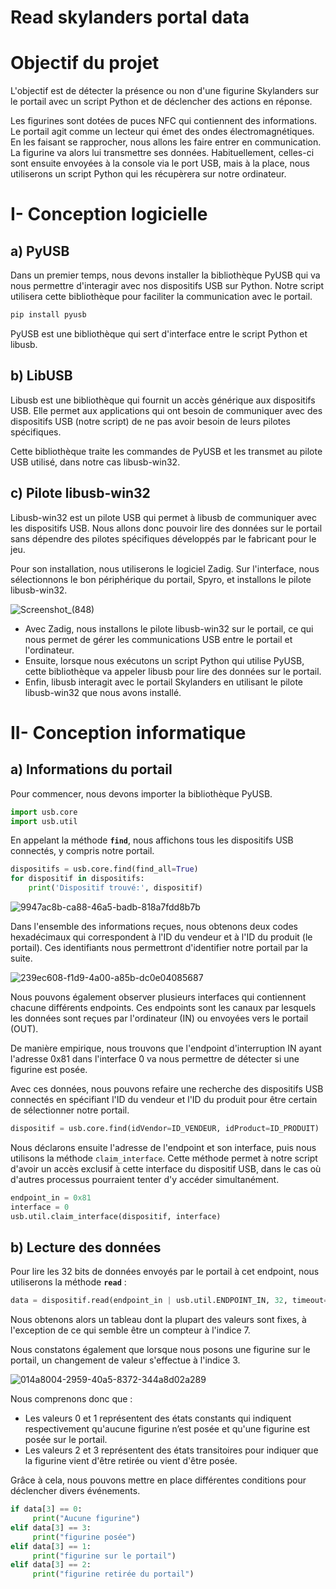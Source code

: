 # Read skylanders portal data

# **Objectif du projet**

L'objectif est de détecter la présence ou non d'une figurine Skylanders sur le portail avec un script Python et de déclencher des actions en réponse.

Les figurines sont dotées de puces NFC qui contiennent des informations. Le portail agit comme un lecteur qui émet des ondes électromagnétiques. En les faisant se rapprocher, nous allons les faire entrer en communication. La figurine va alors lui transmettre ses données. Habituellement, celles-ci sont ensuite envoyées à la console via le port USB, mais à la place, nous utiliserons un script Python qui les récupèrera sur notre ordinateur.

# I- **Conception logicielle**

## a) PyUSB

Dans un premier temps, nous devons installer la bibliothèque PyUSB qui va nous permettre d'interagir avec nos dispositifs USB sur Python. Notre script utilisera cette bibliothèque pour faciliter la communication avec le portail.

```python
pip install pyusb
```

PyUSB est une bibliothèque qui sert d'interface entre le script Python et libusb.

## b) LibUSB

Libusb est une bibliothèque qui fournit un accès générique aux dispositifs USB. Elle permet aux applications qui ont besoin de communiquer avec des dispositifs USB (notre script) de ne pas avoir besoin de leurs pilotes spécifiques.

Cette bibliothèque traite les commandes de PyUSB et les transmet au pilote USB utilisé, dans notre cas libusb-win32.

## c) **Pilote libusb-win32**

Libusb-win32 est un pilote USB qui permet à libusb de communiquer avec les dispositifs USB. Nous allons donc pouvoir lire des données sur le portail sans dépendre des pilotes spécifiques développés par le fabricant pour le jeu.

Pour son installation, nous utiliserons le logiciel Zadig. Sur l'interface, nous sélectionnons le bon périphérique du portail, Spyro, et installons le pilote libusb-win32.

![Screenshot_(848)](https://github.com/Haki-i/read-skylanders-portal-data/assets/137703849/fb3ce498-5b34-4aef-8605-222e680b4ba6)

- Avec Zadig, nous installons le pilote libusb-win32 sur le portail, ce qui nous permet de gérer les communications USB entre le portail et l'ordinateur.
- Ensuite, lorsque nous exécutons un script Python qui utilise PyUSB, cette bibliothèque va appeler libusb pour lire des données sur le portail.
- Enfin, libusb interagit avec le portail Skylanders en utilisant le pilote libusb-win32 que nous avons installé.

# II- **Conception informatique**

## a) Informations du portail

Pour commencer, nous devons importer la bibliothèque PyUSB.

```python
import usb.core
import usb.util
```

En appelant la méthode **`find`**, nous affichons tous les dispositifs USB connectés, y compris notre portail.

```python
dispositifs = usb.core.find(find_all=True)
for dispositif in dispositifs:
    print('Dispositif trouvé:', dispositif)
```

![9947ac8b-ca88-46a5-badb-818a7fdd8b7b](https://github.com/Haki-i/read-skylanders-portal-data/assets/137703849/139d5fa4-961c-4efb-8514-4ed1a65b47ce)

Dans l'ensemble des informations reçues, nous obtenons deux codes hexadécimaux qui correspondent à l'ID du vendeur et à l'ID du produit (le portail). Ces identifiants nous permettront d'identifier notre portail par la suite.

![239ec608-f1d9-4a00-a85b-dc0e04085687](https://github.com/Haki-i/read-skylanders-portal-data/assets/137703849/566913c2-2b2e-4147-92ab-52b84890901e)

Nous pouvons également observer plusieurs interfaces qui contiennent chacune différents endpoints. Ces endpoints sont les canaux par lesquels les données sont reçues par l'ordinateur (IN) ou envoyées vers le portail (OUT).

De manière empirique, nous trouvons que l'endpoint d'interruption IN ayant l'adresse 0x81 dans l'interface 0 va nous permettre de détecter si une figurine est posée.

Avec ces données, nous pouvons refaire une recherche des dispositifs USB connectés en spécifiant l'ID du vendeur et l'ID du produit pour être certain de sélectionner notre portail.

```python
dispositif = usb.core.find(idVendor=ID_VENDEUR, idProduct=ID_PRODUIT)
```

Nous déclarons ensuite l'adresse de l'endpoint et son interface, puis nous utilisons la méthode `claim_interface`. Cette méthode permet à notre script d'avoir un accès exclusif à cette interface du dispositif USB, dans le cas où d'autres processus pourraient tenter d'y accéder simultanément.

```python
endpoint_in = 0x81
interface = 0
usb.util.claim_interface(dispositif, interface)
```

## b) Lecture des données

Pour lire les 32 bits de données envoyés par le portail à cet endpoint, nous utiliserons la méthode **`read`** :

```python
data = dispositif.read(endpoint_in | usb.util.ENDPOINT_IN, 32, timeout=500)
```

Nous obtenons alors un tableau dont la plupart des valeurs sont fixes, à l'exception de ce qui semble être un compteur à l'indice 7.

Nous constatons également que lorsque nous posons une figurine sur le portail, un changement de valeur s'effectue à l'indice 3.

![014a8004-2959-40a5-8372-344a8d02a289](https://github.com/Haki-i/read-skylanders-portal-data/assets/137703849/32003314-d828-4209-b2b7-ebdc43474d50)

Nous comprenons donc que :

- Les valeurs 0 et 1 représentent des états constants qui indiquent respectivement qu'aucune figurine n’est posée et qu'une figurine est posée sur le portail.
- Les valeurs 2 et 3 représentent des états transitoires pour indiquer que la figurine vient d'être retirée ou vient d'être posée.

Grâce à cela, nous pouvons mettre en place différentes conditions pour déclencher divers événements.

```python
if data[3] == 0:
     print("Aucune figurine")
elif data[3] == 3:
     print("figurine posée")
elif data[3] == 1:
     print("figurine sur le portail")
elif data[3] == 2:
     print("figurine retirée du portail")
```
